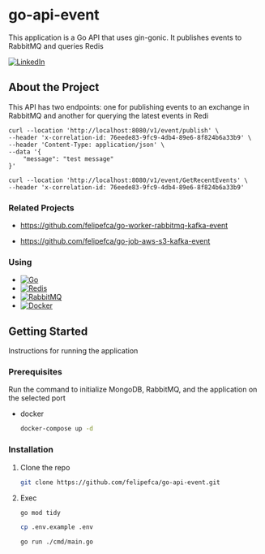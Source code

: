 # go-api-event
This application is a Go API that uses gin-gonic. It publishes events to RabbitMQ and queries Redis

[![LinkedIn][linkedin-shield]][linkedin-url]


<!-- ABOUT THE PROJECT -->
## About the Project

This API has two endpoints: one for publishing events to an exchange in RabbitMQ and another for querying the latest events in Redi

```
curl --location 'http://localhost:8080/v1/event/publish' \
--header 'x-correlation-id: 76eede83-9fc9-4db4-89e6-8f824b6a33b9' \
--header 'Content-Type: application/json' \
--data '{
    "message": "test message"
}'
```

```
curl --location 'http://localhost:8080/v1/event/GetRecentEvents' \
--header 'x-correlation-id: 76eede83-9fc9-4db4-89e6-8f824b6a33b9'
```

### Related Projects
- https://github.com/felipefca/go-worker-rabbitmq-kafka-event

- https://github.com/felipefca/go-job-aws-s3-kafka-event

### Using

* [![Go][Go-badge]][Go-url]
* [![Redis](https://img.shields.io/badge/Redis-v6.0-red.svg)](https://redis.io/)
* [![RabbitMQ][RabbitMQ-badge]][RabbitMQ-url]
* [![Docker][Docker-badge]][Docker-url]

<!-- GETTING STARTED -->
## Getting Started

Instructions for running the application

### Prerequisites

Run the command to initialize MongoDB, RabbitMQ, and the application on the selected port
* docker
  ```sh
  docker-compose up -d
  ```

### Installation

1. Clone the repo
   ```sh
   git clone https://github.com/felipefca/go-api-event.git
   ```

2. Exec
   ```sh
   go mod tidy
   ```
   
   ```sh
   cp .env.example .env
   ```
      
   ```sh
   go run ./cmd/main.go
   ```


<!-- MARKDOWN LINKS & IMAGES -->
<!-- https://www.markdownguide.org/basic-syntax/#reference-style-links -->
[linkedin-shield]: https://img.shields.io/badge/-LinkedIn-black.svg?style=for-the-badge&logo=linkedin&colorB=555
[linkedin-url]: https://www.linkedin.com/in/felipe-fernandes-fca/
[Go-url]: https://golang.org/
[Go-badge]: https://img.shields.io/badge/go-%2300ADD8.svg?style=flat&logo=go&logoColor=white
[RabbitMQ-badge]: https://img.shields.io/badge/rabbitmq-%23ff6600.svg?style=flat&logo=rabbitmq&logoColor=white
[RabbitMQ-url]: https://www.rabbitmq.com/
[Docker-badge]: https://img.shields.io/badge/docker-%230db7ed.svg?style=flat&logo=docker&logoColor=white
[Docker-url]: https://www.docker.com/
